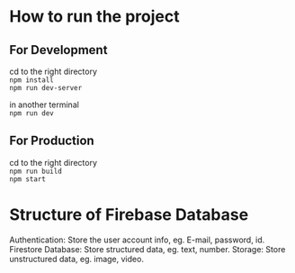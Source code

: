 # How to run the project
## For Development
cd to the right directory     
```npm install```     
```npm run dev-server```   

in another terminal   
```npm run dev```

## For Production
cd to the right directory  
```npm run build```   
```npm start```

# Structure of Firebase Database
Authentication: Store the user account info, eg. E-mail, password, id.
Firestore Database: Store structured data, eg. text, number.
Storage: Store unstructured data, eg. image, video.
